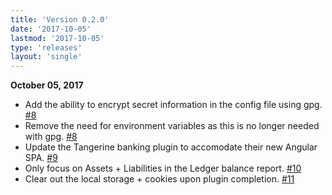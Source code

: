 ```yaml
---
title: 'Version 0.2.0'
date: '2017-10-05'
lastmod: '2017-10-05'
type: 'releases'
layout: 'single'
---
```


**October 05, 2017**

- Add the ability to encrypt secret information in the config file using gpg. [#8](https://github.com/marvinpinto/ledger-reconciler/pull/8)
- Remove the need for environment variables as this is no longer needed with gpg. [#8](https://github.com/marvinpinto/ledger-reconciler/pull/8)
- Update the Tangerine banking plugin to accomodate their new Angular SPA. [#9](https://github.com/marvinpinto/ledger-reconciler/pull/9)
- Only focus on Assets + Liabilities in the Ledger balance report. [#10](https://github.com/marvinpinto/ledger-reconciler/pull/10)
- Clear out the local storage + cookies upon plugin completion. [#11](https://github.com/marvinpinto/ledger-reconciler/pull/11)
